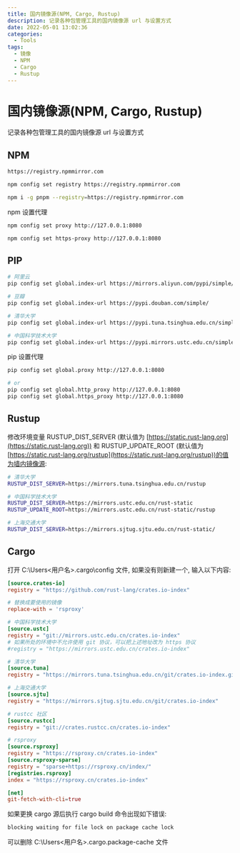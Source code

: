 ```yaml
---
title: 国内镜像源(NPM, Cargo, Rustup)
description: 记录各种包管理工具的国内镜像源 url 与设置方式
date: 2022-05-01 13:02:36
categories:
  - Tools
tags:
  - 镜像
  - NPM
  - Cargo
  - Rustup
---
```


# 国内镜像源(NPM, Cargo, Rustup)

记录各种包管理工具的国内镜像源 url 与设置方式

## NPM

```sh
https://registry.npmmirror.com
```

```sh
npm config set registry https://registry.npmmirror.com
```

```sh
npm i -g pnpm --registry=https://registry.npmmirror.com
```

npm 设置代理

```sh
npm config set proxy http://127.0.0.1:8080

npm config set https-proxy http://127.0.0.1:8080
```

## PIP

```sh
# 阿里云
pip config set global.index-url https://mirrors.aliyun.com/pypi/simple/

# 豆瓣
pip config set global.index-url https://pypi.douban.com/simple/

# 清华大学
pip config set global.index-url https://pypi.tuna.tsinghua.edu.cn/simple/

# 中国科学技术大学
pip config set global.index-url https://pypi.mirrors.ustc.edu.cn/simple/
```

pip 设置代理

```sh
pip config set global.proxy http://127.0.0.1:8080

# or
pip config set global.http_proxy http://127.0.0.1:8080
pip config set global.https_proxy http://127.0.0.1:8080
```

## Rustup

修改环境变量 RUSTUP_DIST_SERVER (默认值为 [https://static.rust-lang.org](https://static.rust-lang.org)) 和 RUSTUP_UPDATE_ROOT (默认值为 [https://static.rust-lang.org/rustup](https://static.rust-lang.org/rustup))的值为墙内镜像源:

```sh
# 清华大学
RUSTUP_DIST_SERVER=https://mirrors.tuna.tsinghua.edu.cn/rustup

# 中国科学技术大学
RUSTUP_DIST_SERVER=https://mirrors.ustc.edu.cn/rust-static
RUSTUP_UPDATE_ROOT=https://mirrors.ustc.edu.cn/rust-static/rustup

# 上海交通大学
RUSTUP_DIST_SERVER=https://mirrors.sjtug.sjtu.edu.cn/rust-static/
```

## Cargo

打开 C:\Users\<用户名>\.cargo\config 文件, 如果没有则新建一个, 输入以下内容:

```toml
[source.crates-io]
registry = "https://github.com/rust-lang/crates.io-index"

# 替换成要使用的镜像
replace-with = 'rsproxy'

# 中国科学技术大学
[source.ustc]
registry = "git://mirrors.ustc.edu.cn/crates.io-index"
# 如果所处的环境中不允许使用 git 协议，可以把上述地址改为 https 协议
#registry = "https://mirrors.ustc.edu.cn/crates.io-index"

# 清华大学
[source.tuna]
registry = "https://mirrors.tuna.tsinghua.edu.cn/git/crates.io-index.git"

# 上海交通大学
[source.sjtu]
registry = "https://mirrors.sjtug.sjtu.edu.cn/git/crates.io-index"

# rustcc 社区
[source.rustcc]
registry = "git://crates.rustcc.cn/crates.io-index"

# rsproxy
[source.rsproxy]
registry = "https://rsproxy.cn/crates.io-index"
[source.rsproxy-sparse]
registry = "sparse+https://rsproxy.cn/index/"
[registries.rsproxy]
index = "https://rsproxy.cn/crates.io-index"

[net]
git-fetch-with-cli=true
```

如果更换 cargo 源后执行 cargo build 命令出现如下错误:

```sh
blocking waiting for file lock on package cache lock
```

可以删除 C:\Users\<用户名>\.cargo\.package-cache 文件
